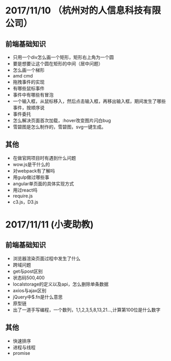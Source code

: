 # 2017/11/10 （杭州对的人信息科技有限公司）
## 前端基础知识
* 只用一个div怎么画一个矩形，矩形右上角为一个圆
* 要是想要让这个圆在矩形的中间（居中问题）
* 怎么画一个梯形
* amd cmd
* 拖拽事件的实现
* 有哪些鼠标事件
* 事件中有哪些有冒泡
* 一个输入框，从鼠标移入，然后点击输入框，再移出输入框，期间发生了哪些事件，按顺序说
* 事件委托
* 怎么解决页面首次加载，:hover改变图片闪白bug
* 雪碧图是怎么制作的，雪碧图，svg一键生成。

## 其他
* 在做官网项目时有遇到什么问题
* wow.js是干什么的
* 对webpack有了解吗
* 用gulp做过哪些事
* angular单页面的具体实现方式
* 用过react吗
* require.js
* c3.js，D3.js

# 2017/11/11 (小麦助教)
## 前端基础知识
* 浏览器渲染页面过程中发生了什么
* 跨域问题
* get与post区别
* 状态码500,400
* localstorage的定义以及api，怎么删除单条数据
* axios与ajax区别
* jQuery中$.fn是什么意思
* 原型链
* 出了一道手写编程，一个数列，1,1,2,3,5,8,13,21...,计算第100位是什么数字

## 其他
* 快速排序
* 进程与线程
* promise



